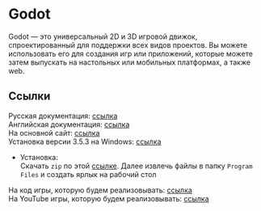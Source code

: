 # Godot

Godot — это универсальный 2D и 3D игровой движок, спроектированный для поддержки всех видов проектов. Вы можете использовать его для создания игр или приложений, которые можете затем выпускать на настольных или мобильных платформах, а также web.

## Ссылки

Русская документация: [ссылка](https://docs.godotengine.org/ru/4.x/index.html) \
Английская документация: [ссылка](https://docs.godotengine.org/en/stable/index.html) \
На основной сайт: [ссылка](https://godotengine.org/) \
Установка версии 3.5.3 на Windows: [ссылка](https://godotengine.org/download/windows/)

- Установка: \
Скачать `zip` по этой [ссылке](https://godotengine.org/download/windows/). Далее извлечь файлы в папку `Program Files` и создать ярлык на рабочий стол

На код игры, которую будем реализовывать: [ссылка](https://github.com/MateuSai/Godot-Roguelike-Tutorial.git) \
На YouTube игры, которую будем реализовывать: [ссылка](https://www.youtube.com/watch?v=axMNUTmFEDA&list=PL2-ArCpIQtjELkyLKec8BaVVCeunuHSK9&index=1)